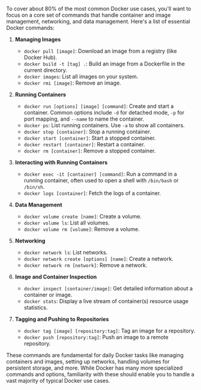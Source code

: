 To cover about 80% of the most common Docker use cases, you'll want to focus on a core set of commands that handle container and image management, networking, and data management. Here's a list of essential Docker commands:

1. **Managing Images**
   - `docker pull [image]`: Download an image from a registry (like Docker Hub).
   - `docker build -t [tag] .`: Build an image from a Dockerfile in the current directory.
   - `docker images`: List all images on your system.
   - `docker rmi [image]`: Remove an image.

2. **Running Containers**
   - `docker run [options] [image] [command]`: Create and start a container. Common options include `-d` for detached mode, `-p` for port mapping, and `--name` to name the container.
   - `docker ps`: List running containers. Use `-a` to show all containers.
   - `docker stop [container]`: Stop a running container.
   - `docker start [container]`: Start a stopped container.
   - `docker restart [container]`: Restart a container.
   - `docker rm [container]`: Remove a stopped container.

3. **Interacting with Running Containers**
   - `docker exec -it [container] [command]`: Run a command in a running container, often used to open a shell with `/bin/bash` or `/bin/sh`.
   - `docker logs [container]`: Fetch the logs of a container.

4. **Data Management**
   - `docker volume create [name]`: Create a volume.
   - `docker volume ls`: List all volumes.
   - `docker volume rm [volume]`: Remove a volume.

5. **Networking**
   - `docker network ls`: List networks.
   - `docker network create [options] [name]`: Create a network.
   - `docker network rm [network]`: Remove a network.

6. **Image and Container Inspection**
   - `docker inspect [container/image]`: Get detailed information about a container or image.
   - `docker stats`: Display a live stream of container(s) resource usage statistics.

7. **Tagging and Pushing to Repositories**
   - `docker tag [image] [repository:tag]`: Tag an image for a repository.
   - `docker push [repository:tag]`: Push an image to a remote repository.

These commands are fundamental for daily Docker tasks like managing containers and images, setting up networks, handling volumes for persistent storage, and more. While Docker has many more specialized commands and options, familiarity with these should enable you to handle a vast majority of typical Docker use cases.
